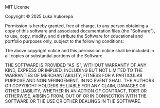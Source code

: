 MIT License

Copyright © 2025 Luka Vukorepa

Permission is hereby granted, free of charge, to any person obtaining a copy
of this software and associated documentation files (the "Software"), to use,
copy, modify, and distribute the Software for educational and portfolio purposes only,
subject to the following conditions:

The above copyright notice and this permission notice shall be included
in all copies or substantial portions of the Software.

THE SOFTWARE IS PROVIDED "AS IS", WITHOUT WARRANTY OF ANY KIND, EXPRESS OR IMPLIED,
INCLUDING BUT NOT LIMITED TO THE WARRANTIES OF MERCHANTABILITY, FITNESS FOR A PARTICULAR
PURPOSE AND NONINFRINGEMENT. IN NO EVENT SHALL THE AUTHORS OR COPYRIGHT HOLDERS BE LIABLE
FOR ANY CLAIM, DAMAGES OR OTHER LIABILITY, WHETHER IN AN ACTION OF CONTRACT, TORT OR OTHERWISE,
ARISING FROM, OUT OF OR IN CONNECTION WITH THE SOFTWARE OR THE USE OR OTHER DEALINGS IN THE SOFTWARE.
